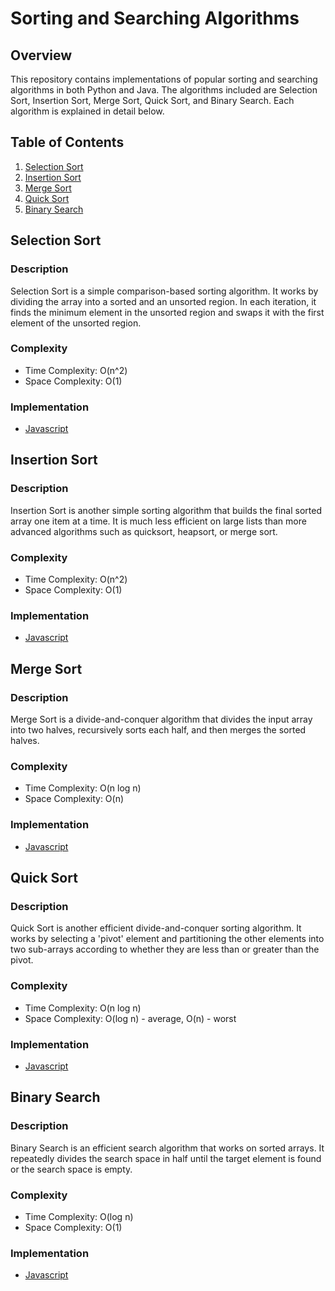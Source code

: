 # Sorting and Searching Algorithms

## Overview

This repository contains implementations of popular sorting and searching algorithms in both Python and Java. The algorithms included are Selection Sort, Insertion Sort, Merge Sort, Quick Sort, and Binary Search. Each algorithm is explained in detail below.

## Table of Contents

1. [Selection Sort](#selection-sort)
2. [Insertion Sort](#insertion-sort)
3. [Merge Sort](#merge-sort)
4. [Quick Sort](#quick-sort)
5. [Binary Search](#binary-search)

## Selection Sort

### Description

Selection Sort is a simple comparison-based sorting algorithm. It works by dividing the array into a sorted and an unsorted region. In each iteration, it finds the minimum element in the unsorted region and swaps it with the first element of the unsorted region.

### Complexity

- Time Complexity: O(n^2)
- Space Complexity: O(1)

### Implementation

- [Javascript](selectionSort.js)

## Insertion Sort

### Description

Insertion Sort is another simple sorting algorithm that builds the final sorted array one item at a time. It is much less efficient on large lists than more advanced algorithms such as quicksort, heapsort, or merge sort.

### Complexity

- Time Complexity: O(n^2)
- Space Complexity: O(1)

### Implementation

- [Javascript](insertionSort.js)

## Merge Sort

### Description

Merge Sort is a divide-and-conquer algorithm that divides the input array into two halves, recursively sorts each half, and then merges the sorted halves.

### Complexity

- Time Complexity: O(n log n)
- Space Complexity: O(n)

### Implementation

- [Javascript](mergeSort.js)


## Quick Sort

### Description

Quick Sort is another efficient divide-and-conquer sorting algorithm. It works by selecting a 'pivot' element and partitioning the other elements into two sub-arrays according to whether they are less than or greater than the pivot.

### Complexity

- Time Complexity: O(n log n)
- Space Complexity: O(log n) - average, O(n) - worst

### Implementation

- [Javascript](quickSort.js)

## Binary Search

### Description

Binary Search is an efficient search algorithm that works on sorted arrays. It repeatedly divides the search space in half until the target element is found or the search space is empty.

### Complexity

- Time Complexity: O(log n)
- Space Complexity: O(1)

### Implementation

- [Javascript](binarySearch.js)
